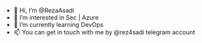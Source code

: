 - 👋 Hi, I’m @RezaAsadi
- 👀 I’m interested in Sec | Azure
- 🌱 I’m currently learning DevOps
- 📫 You can get in touch with me by @rez4sadi telegram account
